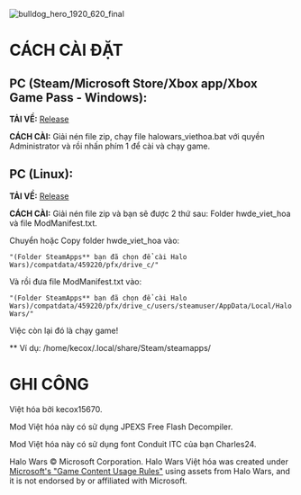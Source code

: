 ![bulldog_hero_1920_620_final](https://halowarsvh.vercel.app/img/bulldog_hero_1920_620_final.jpg)
# CÁCH CÀI ĐẶT
## **PC (Steam/Microsoft Store/Xbox app/Xbox Game Pass - Windows):**

**TẢI VỀ:** [Release](https://github.com/kecox42069/HaloWars_VietHoa/releases/tag/bulldog_vhg)

**CÁCH CÀI:** Giải nén file zip, chạy file halowars_viethoa.bat với quyền Administrator và rồi nhấn phím 1 để cài và chạy game.

## **PC (Linux):**

**TẢI VỀ:** [Release](https://github.com/kecox42069/HaloWars_VietHoa/releases/tag/bulldog_linuz)

**CÁCH CÀI:** Giải nén file zip và bạn sẽ được 2 thứ sau: Folder hwde_viet_hoa và file ModManifest.txt.


Chuyển hoặc Copy folder hwde_viet_hoa vào:

`"(Folder SteamApps** bạn đã chọn để cài Halo Wars)/compatdata/459220/pfx/drive_c/"`


Và rồi đưa file ModManifest.txt vào:

`"(Folder SteamApps** bạn đã chọn để cài Halo Wars)/compatdata/459220/pfx/drive_c/users/steamuser/AppData/Local/Halo Wars/"`

Việc còn lại đó là chạy game!

** Ví dụ: /home/kecox/.local/share/Steam/steamapps/

# GHI CÔNG
Việt hóa bởi kecox15670.

Mod Việt hóa này có sử dụng JPEXS Free Flash Decompiler.

Mod Việt hóa này có sử dụng font Conduit ITC của bạn Charles24.

Halo Wars © Microsoft Corporation. Halo Wars Việt hóa was created under [Microsoft's "Game Content Usage Rules"](https://www.xbox.com/en-us/developers/rules) using assets from Halo Wars, and it is not endorsed by or affiliated with Microsoft.
